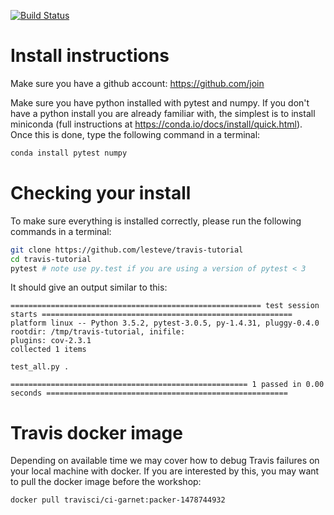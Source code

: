 [![Build Status](https://travis-ci.org/sandrineperrin/travis-tutorial.svg?branch=master)](https://travis-ci.org/sandrineperrin/travis-tutorial)

# Install instructions

Make sure you have a github account:
https://github.com/join

Make sure you have python installed with pytest and numpy.  If you
don't have a python install you are already familiar with, the
simplest is to install miniconda (full instructions at
https://conda.io/docs/install/quick.html). Once this is done, type the
following command in a terminal:
```bash
conda install pytest numpy
```

# Checking your install

To make sure everything is installed correctly, please run the
following commands in a terminal:

```bash
git clone https://github.com/lesteve/travis-tutorial
cd travis-tutorial
pytest # note use py.test if you are using a version of pytest < 3

```

It should give an output similar to this:

```
======================================================== test session starts ========================================================
platform linux -- Python 3.5.2, pytest-3.0.5, py-1.4.31, pluggy-0.4.0
rootdir: /tmp/travis-tutorial, inifile: 
plugins: cov-2.3.1
collected 1 items 

test_all.py .

===================================================== 1 passed in 0.00 seconds ======================================================
```

# Travis docker image

Depending on available time we may cover how to debug Travis failures
on your local machine with docker. If you are
interested by this, you may want to pull the docker image before the workshop:

```bash
docker pull travisci/ci-garnet:packer-1478744932
```
